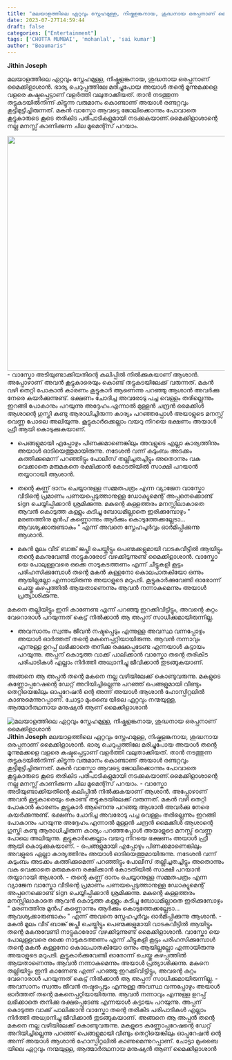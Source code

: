 ```yaml
---
title: "മലയാളത്തിലെ ഏറ്റവും സ്നേഹമുള്ള, നിഷ്കളങ്കനായ, ശുദ്ധനായ ഒരപ്പനാണ് മൈക്കിളാശാൻ"
date: 2023-07-27T14:59:44
draft: false
categories: ["Entertainment"]
tags: ['CHOTTA MUMBAI', 'mohanlal', 'sai kumar']
author: "Beaumaris"
---
```


<strong>Jithin Joseph</strong>

മലയാളത്തിലെ ഏറ്റവും സ്നേഹമുള്ള, നിഷ്കളങ്കനായ, ശുദ്ധനായ ഒരപ്പനാണ് മൈക്കിളാശാൻ. ഭാര്യ ചെറുപ്പത്തിലേ മരിച്ചുപോയ അയാൾ തന്റെ മൂന്നുമക്കളെ വളരെ കഷ്ടപ്പെട്ടാണ് വളർത്തി വലുതാക്കിയത്. താൻ നടത്തുന്ന തട്ടുകടയിൽനിന്ന് കിട്ടുന്ന വരുമാനം കൊണ്ടാണ് അയാൾ രണ്ടറ്റവും കൂട്ടിമുട്ടിച്ചിരുന്നത്. മകൻ വാസ്കോ ആവട്ടെ ജോലിക്കൊന്നും പോവാതെ കൂട്ടുകാരുടെ കൂടെ തരികിട പരിപാടികളുമായി നടക്കുകയാണ്.മൈക്കിളാശാന്റെ നല്ല മനസ്സ് കാണിക്കുന്ന ചില മൂമെന്റ്സ് പറയാം.

<a href="https://cdn.boolokam.com/articles/2023/07/geehh.jpg"><img class="wp-image-404856 aligncenter" src="https://cdn.boolokam.com/articles/2023/07/geehh.jpg" alt="" width="680" height="542" /></a>- വാസ്കോ അടിയുണ്ടാക്കിയതിന്റെ കലിപ്പിൽ നിൽക്കുകയാണ് ആശാൻ. അപ്പോഴാണ് അവൻ കൂട്ടുകാരെയും കൊണ്ട് തട്ടുകടയിലേക്ക് വരുന്നത്. മകൻ വഴി തെറ്റി പോകാൻ കാരണം കൂട്ടുകാർ ആണെന്നു പറഞ്ഞു ആശാൻ അവർക്കു നേരെ കയർക്കുന്നുണ്ട്. ഭക്ഷണം ചോദിച്ച അവരോടു പച്ച വെള്ളം തരില്ലെന്നും ഇറങ്ങി പോകാനും പറയുന്നു അദ്ദേഹം.എന്നാൽ മുള്ളൻ ചന്ദ്രൻ മൈക്കിൾ ആശാന്റെ ഗുസ്തി കണ്ടു ആരാധിച്ചിരുന്ന കാര്യം പറഞ്ഞപ്പോൾ അയാളുടെ മനസ്സ് വെണ്ണ പോലെ അലിയുന്നു. കൂട്ടുകാർക്കെല്ലാം വയറു നിറയെ ഭക്ഷണം അയാൾ ഫ്രീ ആയി കൊടുക്കുകയാണ്.

- പെങ്ങളുമായി എപ്പോഴും പിണക്കമാണെങ്കിലും അവളുടെ എല്ലാ കാര്യത്തിനും അയാൾ ഓടിയെത്തുമായിരുന്നു. നടേശൻ വന്ന് കുടുംബം അടക്കം കത്തിക്കുമെന്ന് പറഞ്ഞിട്ടും പോലീസ് തല്ലിച്ചതച്ചിട്ടും അതൊന്നും വക വെക്കാതെ മരുമകനെ രക്ഷിക്കാൻ കോടതിയിൽ സാക്ഷി പറയാൻ തയ്യാറായി ആശാൻ.

- തന്റെ കണ്ണ് ദാനം ചെയ്യാനുള്ള സമ്മതപത്രം എന്ന വ്യാജേന വാസ്കോ വീടിന്റെ പ്രമാണം പണയപ്പെടുത്താനുള്ള ഡോക്യുമെന്റ് അപ്പനെക്കൊണ്ട് sign ചെയ്യിപ്പിക്കാൻ ശ്രമിക്കുന്നു. മകന്റെ കള്ളത്തരം മനസ്സിലാകാതെ ആവൻ കൊടുത്ത കള്ളും കുടിച്ചു ബോധമില്ലാതെ ഇരിക്കുമ്പോഴും " മരണത്തിനു മുൻപ് കണ്ണൊന്നും ആർക്കും കൊടുത്തേക്കല്ലേടാ... ആവശ്യക്കാരുണ്ടാകും " എന്ന് അവനെ സ്നേഹപൂർവ്വം ഓർമിപ്പിക്കുന്നു ആശാൻ.

- മകൻ മൂലം വീട് ബാങ്ക് ജപ്തി ചെയ്തിട്ടും പെണ്മക്കളുമായി വാടകവീട്ടിൽ ആയിട്ടും തന്റെ മകനുവേണ്ടി നാട്ടുകാരോട് വഴക്കിടുന്നുണ്ട് മൈക്കിളാശാൻ. വാസ്കോ യെ പോലുള്ളവരെ ഒക്കെ നാടുകടത്തണം എന്ന് ചീട്ടുകളി കൂട്ടം പരിഹസിക്കുമ്പോൾ തന്റെ മകൻ കള്ളനോ കൊലപാതകിയോ ഒന്നും ആയില്ലല്ലോ എന്നായിരുന്നു അയാളുടെ മറുപടി. കൂട്ടുകാർക്കുവേണ്ടി ഓരോന്ന് ചെയ്തു കുഴപ്പത്തിൽ ആയതാണെന്നും ആവൻ നന്നാകുമെന്നും അയാൾ പ്രത്യാശിക്കുന്നു.

മകനെ തല്ലിയിട്ടും ഇനി കാണേണ്ട എന്ന് പറഞ്ഞു ഇറക്കിവിട്ടിട്ടും, അവന്റെ കുറ്റം വേറൊരാൾ പറയുന്നത് കെട്ട് നിൽക്കാൻ ആ അപ്പന് സാധിക്കുമായിരുന്നില്ല.

- അവസാനം സ്വന്തം ജീവൻ നഷ്ടപ്പെടും എന്നുള്ള അവസ്ഥ വന്നപ്പോഴും അയാൾ ഓർത്തത്‌ തന്റെ മകനെപ്പറ്റിയായിരുന്നു. ആവൻ നന്നാവും എന്നുള്ള ഉറപ്പ് ലഭിക്കാതെ തനിക്കു രക്ഷപ്പെടേണ്ട എന്നയാൾ കട്ടായം പറയുന്നു. അപ്പന് കൊടുത്ത വാക്ക് പാലിക്കാൻ വാസ്കോ തന്റെ തരികിട പരിപാടികൾ എല്ലാം നിർത്തി അധ്വാനിച്ചു ജീവിക്കാൻ തുടങ്ങുകയാണ്.

അങ്ങനെ ആ അപ്പൻ തന്റെ മകനെ നല്ല വഴിയിലേക്ക് കൊണ്ടുവരുന്നു. മകളുടെ കണ്ണോപ്പറേഷന്റെ ഡേറ്റ് അറിയിച്ചില്ലെന്നു പറഞ്ഞ് പെങ്ങളുമായി വീണ്ടും തെറ്റിയെങ്കിലും ഓപ്പറേഷൻ ന്റെ അന്ന്‌ അയാൾ ആശാൻ ഹോസ്പിറ്റലിൽ കാണുമെന്നുറപ്പാണ്. ചോട്ടാ മുംബൈ യിലെ ഏറ്റവും നന്മയുള്ള, ആത്മാർത്ഥനായ മനുഷ്യൻ ആണ്‌ മൈക്കിളാശാൻ


![മലയാളത്തിലെ ഏറ്റവും സ്നേഹമുള്ള, നിഷ്കളങ്കനായ, ശുദ്ധനായ ഒരപ്പനാണ് മൈക്കിളാശാൻ](https://cdn.boolokam.com/articles/2023/07/geehh.jpg)**Jithin Joseph** മലയാളത്തിലെ ഏറ്റവും സ്നേഹമുള്ള, നിഷ്കളങ്കനായ, ശുദ്ധനായ ഒരപ്പനാണ് മൈക്കിളാശാൻ. ഭാര്യ ചെറുപ്പത്തിലേ മരിച്ചുപോയ അയാൾ തന്റെ മൂന്നുമക്കളെ വളരെ കഷ്ടപ്പെട്ടാണ് വളർത്തി വലുതാക്കിയത്. താൻ നടത്തുന്ന തട്ടുകടയിൽനിന്ന് കിട്ടുന്ന വരുമാനം കൊണ്ടാണ് അയാൾ രണ്ടറ്റവും കൂട്ടിമുട്ടിച്ചിരുന്നത്. മകൻ വാസ്കോ ആവട്ടെ ജോലിക്കൊന്നും പോവാതെ കൂട്ടുകാരുടെ കൂടെ തരികിട പരിപാടികളുമായി നടക്കുകയാണ്.മൈക്കിളാശാന്റെ നല്ല മനസ്സ് കാണിക്കുന്ന ചില മൂമെന്റ്സ് പറയാം. [](https://cdn.boolokam.com/articles/2023/07/geehh.jpg)\- വാസ്കോ അടിയുണ്ടാക്കിയതിന്റെ കലിപ്പിൽ നിൽക്കുകയാണ് ആശാൻ. അപ്പോഴാണ് അവൻ കൂട്ടുകാരെയും കൊണ്ട് തട്ടുകടയിലേക്ക് വരുന്നത്. മകൻ വഴി തെറ്റി പോകാൻ കാരണം കൂട്ടുകാർ ആണെന്നു പറഞ്ഞു ആശാൻ അവർക്കു നേരെ കയർക്കുന്നുണ്ട്. ഭക്ഷണം ചോദിച്ച അവരോടു പച്ച വെള്ളം തരില്ലെന്നും ഇറങ്ങി പോകാനും പറയുന്നു അദ്ദേഹം.എന്നാൽ മുള്ളൻ ചന്ദ്രൻ മൈക്കിൾ ആശാന്റെ ഗുസ്തി കണ്ടു ആരാധിച്ചിരുന്ന കാര്യം പറഞ്ഞപ്പോൾ അയാളുടെ മനസ്സ് വെണ്ണ പോലെ അലിയുന്നു. കൂട്ടുകാർക്കെല്ലാം വയറു നിറയെ ഭക്ഷണം അയാൾ ഫ്രീ ആയി കൊടുക്കുകയാണ്. \- പെങ്ങളുമായി എപ്പോഴും പിണക്കമാണെങ്കിലും അവളുടെ എല്ലാ കാര്യത്തിനും അയാൾ ഓടിയെത്തുമായിരുന്നു. നടേശൻ വന്ന് കുടുംബം അടക്കം കത്തിക്കുമെന്ന് പറഞ്ഞിട്ടും പോലീസ് തല്ലിച്ചതച്ചിട്ടും അതൊന്നും വക വെക്കാതെ മരുമകനെ രക്ഷിക്കാൻ കോടതിയിൽ സാക്ഷി പറയാൻ തയ്യാറായി ആശാൻ. \- തന്റെ കണ്ണ് ദാനം ചെയ്യാനുള്ള സമ്മതപത്രം എന്ന വ്യാജേന വാസ്കോ വീടിന്റെ പ്രമാണം പണയപ്പെടുത്താനുള്ള ഡോക്യുമെന്റ് അപ്പനെക്കൊണ്ട് sign ചെയ്യിപ്പിക്കാൻ ശ്രമിക്കുന്നു. മകന്റെ കള്ളത്തരം മനസ്സിലാകാതെ ആവൻ കൊടുത്ത കള്ളും കുടിച്ചു ബോധമില്ലാതെ ഇരിക്കുമ്പോഴും " മരണത്തിനു മുൻപ് കണ്ണൊന്നും ആർക്കും കൊടുത്തേക്കല്ലേടാ... ആവശ്യക്കാരുണ്ടാകും " എന്ന് അവനെ സ്നേഹപൂർവ്വം ഓർമിപ്പിക്കുന്നു ആശാൻ. \- മകൻ മൂലം വീട് ബാങ്ക് ജപ്തി ചെയ്തിട്ടും പെണ്മക്കളുമായി വാടകവീട്ടിൽ ആയിട്ടും തന്റെ മകനുവേണ്ടി നാട്ടുകാരോട് വഴക്കിടുന്നുണ്ട് മൈക്കിളാശാൻ. വാസ്കോ യെ പോലുള്ളവരെ ഒക്കെ നാടുകടത്തണം എന്ന് ചീട്ടുകളി കൂട്ടം പരിഹസിക്കുമ്പോൾ തന്റെ മകൻ കള്ളനോ കൊലപാതകിയോ ഒന്നും ആയില്ലല്ലോ എന്നായിരുന്നു അയാളുടെ മറുപടി. കൂട്ടുകാർക്കുവേണ്ടി ഓരോന്ന് ചെയ്തു കുഴപ്പത്തിൽ ആയതാണെന്നും ആവൻ നന്നാകുമെന്നും അയാൾ പ്രത്യാശിക്കുന്നു. മകനെ തല്ലിയിട്ടും ഇനി കാണേണ്ട എന്ന് പറഞ്ഞു ഇറക്കിവിട്ടിട്ടും, അവന്റെ കുറ്റം വേറൊരാൾ പറയുന്നത് കെട്ട് നിൽക്കാൻ ആ അപ്പന് സാധിക്കുമായിരുന്നില്ല. \- അവസാനം സ്വന്തം ജീവൻ നഷ്ടപ്പെടും എന്നുള്ള അവസ്ഥ വന്നപ്പോഴും അയാൾ ഓർത്തത്‌ തന്റെ മകനെപ്പറ്റിയായിരുന്നു. ആവൻ നന്നാവും എന്നുള്ള ഉറപ്പ് ലഭിക്കാതെ തനിക്കു രക്ഷപ്പെടേണ്ട എന്നയാൾ കട്ടായം പറയുന്നു. അപ്പന് കൊടുത്ത വാക്ക് പാലിക്കാൻ വാസ്കോ തന്റെ തരികിട പരിപാടികൾ എല്ലാം നിർത്തി അധ്വാനിച്ചു ജീവിക്കാൻ തുടങ്ങുകയാണ്. അങ്ങനെ ആ അപ്പൻ തന്റെ മകനെ നല്ല വഴിയിലേക്ക് കൊണ്ടുവരുന്നു. മകളുടെ കണ്ണോപ്പറേഷന്റെ ഡേറ്റ് അറിയിച്ചില്ലെന്നു പറഞ്ഞ് പെങ്ങളുമായി വീണ്ടും തെറ്റിയെങ്കിലും ഓപ്പറേഷൻ ന്റെ അന്ന്‌ അയാൾ ആശാൻ ഹോസ്പിറ്റലിൽ കാണുമെന്നുറപ്പാണ്. ചോട്ടാ മുംബൈ യിലെ ഏറ്റവും നന്മയുള്ള, ആത്മാർത്ഥനായ മനുഷ്യൻ ആണ്‌ മൈക്കിളാശാൻ
